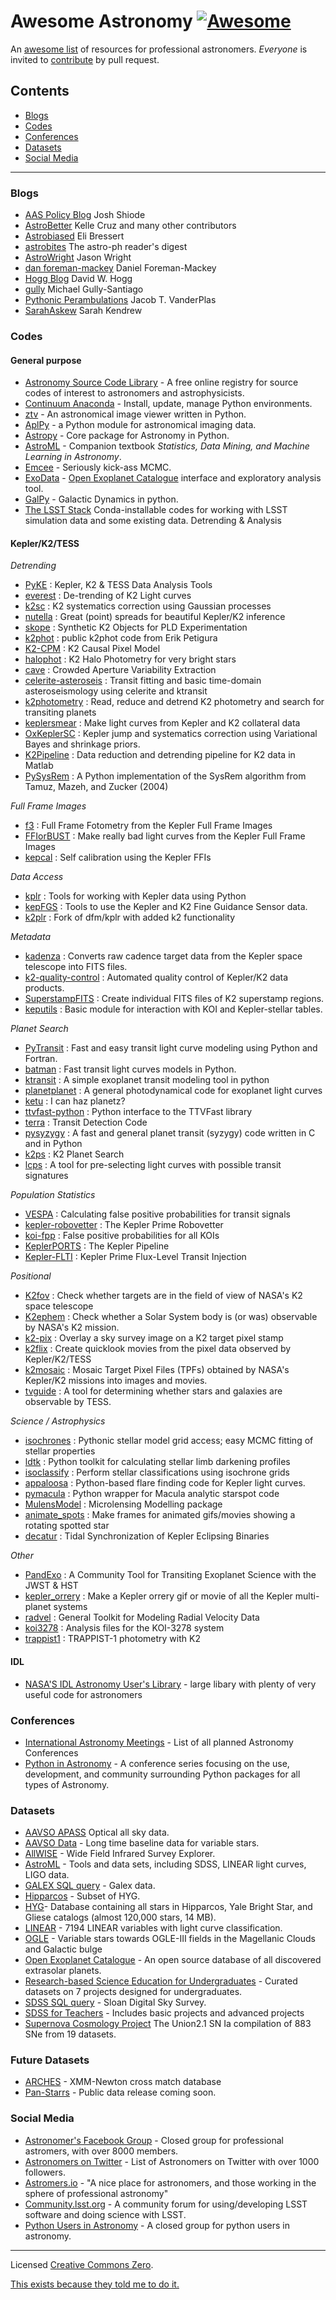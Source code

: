 # Awesome Astronomy [![Awesome](https://cdn.rawgit.com/sindresorhus/awesome/d7305f38d29fed78fa85652e3a63e154dd8e8829/media/badge.svg)](https://github.com/sindresorhus/awesome)

An [awesome list](https://github.com/sindresorhus/awesome) of resources for professional astronomers.  *Everyone* is invited to [contribute](CONTRIBUTING.md) by pull request.

## Contents

- [Blogs](#blogs)
- [Codes](#codes)
- [Conferences](#conferences)
- [Datasets](#datsets)
- [Social Media](#social-media)

***

### Blogs

- [AAS Policy Blog](http://aas.org/policy/policy-blog) Josh Shiode
- [AstroBetter](http://www.astrobetter.com/) Kelle Cruz and many other contributors
- [Astrobiased](http://www.astrobiased.com/) Eli Bressert
- [astrobites](https://astrobites.org/) The astro-ph reader's digest
- [AstroWright](http://sites.psu.edu/astrowright/) Jason Wright
- [dan foreman-mackey](http://dan.iel.fm/posts/) Daniel Foreman-Mackey
- [Hogg Blog](http://hoggresearch.blogspot.com/) David W. Hogg
- [gully](http://gully.github.io/blog/) Michael Gully-Santiago
- [Pythonic Perambulations](https://jakevdp.github.io/) Jacob T. VanderPlas
- [SarahAskew](http://sarahaskew.net/) Sarah Kendrew

### Codes

#### General purpose

- [Astronomy Source Code Library](http://ascl.net/) - A free online registry for source codes of interest to astronomers and astrophysicists.
- [Continuum Anaconda](https://www.continuum.io/why-anaconda) - Install, update, manage Python environments.
- [ztv](https://github.com/henryroe/ztv) - An astronomical image viewer written in Python.
- [AplPy](http://aplpy.github.io) - a Python module for astronomical imaging data.
- [Astropy](http://astropy.org) - Core package for Astronomy in Python.
- [AstroML](http://www.astroml.org) - Companion textbook *Statistics, Data Mining, and Machine Learning in Astronomy*.
- [Emcee](http://dan.iel.fm/emcee/current/) - Seriously kick-ass MCMC.
- [ExoData](https://github.com/ryanvarley/ExoData) - [Open Exoplanet Catalogue](https://github.com/OpenExoplanetCatalogue) interface and exploratory analysis tool.
- [GalPy](https://github.com/jobovy/galpy) - Galactic Dynamics in python.
- [The LSST Stack](https://confluence.lsstcorp.org/display/LSWUG/Using+the+LSST+Stack) Conda-installable codes for working with LSST simulation data and some existing data.
Detrending & Analysis

#### Kepler/K2/TESS

*Detrending*

- [PyKE](http://github.com/KeplerGO/PyKE) : Kepler, K2 & TESS Data Analysis Tools
- [everest](http://github.com/rodluger/everest) : De-trending of K2 Light curves
- [k2sc](http://github.com/OxES/k2sc) : K2 systematics correction using Gaussian processes
- [nutella](http://github.com/benmontet/nutella) : Great (point) spreads for beautiful Kepler/K2 inference
- [skope](http://github.com/nksaunders/skope) : Synthetic K2 Objects for PLD Experimentation
- [k2phot](http://github.com/petigura/k2phot) : public k2phot code from Erik Petigura
- [K2-CPM](http://github.com/jvc2688/K2-CPM) : K2 Causal Pixel Model
- [halophot](https://github.com/hvidy/halophot/) : K2 Halo Photometry for very bright stars
- [cave](http://github.com/nksaunders/cave) : Crowded Aperture Variability Extraction
- [celerite-asteroseis](http://github.com/skgrunblatt/celerite-asteroseis) : Transit fitting and basic time-domain asteroseismology using celerite and ktransit
- [k2photometry](http://github.com/vincentvaneylen/k2photometry) : Read, reduce and detrend K2 photometry and search for transiting planets
- [keplersmear](http://github.com/benjaminpope/keplersmear) : Make light curves from Kepler and K2 collateral data
- [OxKeplerSC](http://github.com/OxES/OxKeplerSC) : Kepler jump and systematics correction using Variational Bayes and shrinkage priors.
- [K2Pipeline](http://github.com/FGCUStellarResearch/K2Pipeline) : Data reduction and detrending pipeline for K2 data in Matlab
- [PySysRem](http://github.com/stephtdouglas/PySysRem) : A Python implementation of the SysRem algorithm from Tamuz, Mazeh, and Zucker (2004)

*Full Frame Images*

- [f3](http://github.com/benmontet/f3) : Full Frame Fotometry from the Kepler Full Frame Images
- [FFIorBUST](http://github.com/jradavenport/FFIorBUST) : Make really bad light curves from the Kepler Full Frame Images
- [kepcal](http://github.com/dfm/kepcal) : Self calibration using the Kepler FFIs

*Data Access*

- [kplr](http://github.com/dfm/kplr) : Tools for working with Kepler data using Python
- [kepFGS](http://github.com/christinahedges/kepFGS) : Tools to use the Kepler and K2 Fine Guidance Sensor data.
- [k2plr](http://github.com/rodluger/k2plr) : Fork of dfm/kplr with added k2 functionality


*Metadata*

- [kadenza](http://github.com/KeplerGO/kadenza) : Converts raw cadence target data from the Kepler space telescope into FITS files.
- [k2-quality-control](http://github.com/KeplerGO/k2-quality-control) : Automated quality control of Kepler/K2 data products.
- [SuperstampFITS](http://github.com/amcody/SuperstampFITS) : Create individual FITS files of K2 superstamp regions.
- [keputils](http://github.com/timothydmorton/keputils) : Basic module for interaction with KOI and Kepler-stellar tables.

*Planet Search*


- [PyTransit](http://github.com/hpparvi/PyTransit) : Fast and easy transit light curve modeling using Python and Fortran.
- [batman](http://github.com/lkreidberg/batman) : Fast transit light curves models in Python.
- [ktransit](http://github.com/mrtommyb/ktransit) : A simple exoplanet transit modeling tool in python
- [planetplanet](http://github.com/rodluger/planetplanet) : A general photodynamical code for exoplanet light curves
- [ketu](http://github.com/dfm/ketu) : I can haz planetz?
- [ttvfast-python](http://github.com/mindriot101/ttvfast-python) : Python interface to the TTVFast library
- [terra](http://github.com/petigura/terra) : Transit Detection Code
- [pysyzygy](http://github.com/rodluger/pysyzygy) : A fast and general planet transit (syzygy) code written in C and in Python
- [k2ps](http://github.com/hpparvi/k2ps) : K2 Planet Search
- [lcps](http://github.com/matiscke/lcps) : A tool for pre-selecting light curves with possible transit signatures


*Population Statistics*


- [VESPA](http://github.com/timothydmorton/VESPA) : Calculating false positive probabilities for transit signals
- [kepler-robovetter](http://github.com/nasa/kepler-robovetter) : The Kepler Prime Robovetter
- [koi-fpp](http://github.com/timothydmorton/koi-fpp) : False positive probabilities for all KOIs
- [KeplerPORTS](http://github.com/nasa/KeplerPORTS) : The Kepler Pipeline
- [Kepler-FLTI](http://github.com/nasa/Kepler-FLTI) : Kepler Prime Flux-Level Transit Injection


*Positional*


- [K2fov](http://github.com/KeplerGO/K2fov) : Check whether targets are in the field of view of NASA's K2 space telescope
- [K2ephem](http://github.com/KeplerGO/K2ephem) : Check whether a Solar System body is (or was) observable by NASA's K2 mission.
- [k2-pix](http://github.com/stephtdouglas/k2-pix) : Overlay a sky survey image on a K2 target pixel stamp
- [k2flix](http://github.com/barentsen/k2flix) : Create quicklook movies from the pixel data observed by Kepler/K2/TESS
- [k2mosaic](http://github.com/barentsen/k2mosaic) : Mosaic Target Pixel Files (TPFs) obtained by NASA's Kepler/K2 missions into images and movies.
- [tvguide](http://github.com/tessgi/tvguide) : A tool for determining whether stars and galaxies are observable by TESS.


*Science / Astrophysics*


- [isochrones](http://github.com/timothydmorton/isochrones) : Pythonic stellar model grid access; easy MCMC fitting of stellar properties
- [ldtk](http://github.com/hpparvi/ldtk) : Python toolkit for calculating stellar limb darkening profiles
- [isoclassify](http://github.com/danxhuber/isoclassify) : Perform stellar classifications using isochrone grids
- [appaloosa](http://github.com/jradavenport/appaloosa) : Python-based flare finding code for Kepler light curves.
- [pymacula](http://github.com/timothydmorton/pymacula) : Python wrapper for Macula analytic starspot code
- [MulensModel](http://github.com/rpoleski/MulensModel) : Microlensing Modelling package
- [animate_spots](http://github.com/stephtdouglas/animate_spots) : Make frames for animated gifs/movies showing a rotating spotted star
- [decatur](http://github.com/jadilia/decatur) : Tidal Synchronization of Kepler Eclipsing Binaries


*Other*

- [PandExo](http://github.com/natashabatalha/PandExo) : A Community Tool for Transiting Exoplanet Science with the JWST & HST
- [kepler_orrery](http://github.com/ethankruse/kepler_orrery) : Make a Kepler orrery gif or movie of all the Kepler multi-planet systems
- [radvel](http://github.com/California-Planet-Search/radvel) : General Toolkit for Modeling Radial Velocity Data
- [koi3278](http://github.com/ethankruse/koi3278) : Analysis files for the KOI-3278 system
- [trappist1](http://github.com/rodluger/trappist1) : TRAPPIST-1 photometry with K2



#### IDL

- [NASA'S IDL Astronomy User's Library](http://idlastro.gsfc.nasa.gov/) - large libary with plenty of very useful code for astronomers

### Conferences

- [International Astronomy Meetings](http://www.cadc-ccda.hia-iha.nrc-cnrc.gc.ca/en/meetings/) - List of all planned Astronomy Conferences
- [Python in Astronomy](http://openastronomy.org/pyastro/) - A conference series focusing on the use, development, and community surrounding Python packages for all types of Astronomy.

### Datasets

- [AAVSO APASS](http://www.aavso.org/apass) Optical all sky data.
- [AAVSO Data](https://www.aavso.org/data-download) - Long time baseline data for variable stars.
- [AllWISE](http://irsa.ipac.caltech.edu/Missions/wise.html) - Wide Field Infrared Survey Explorer.
- [AstroML](http://www.astroml.org/user_guide/datasets.html) - Tools and data sets, including SDSS, LINEAR light curves, LIGO data.
- [GALEX SQL query](http://galex.stsci.edu/casjobs/) - Galex data.
- [Hipparcos](http://heasarc.gsfc.nasa.gov/W3Browse/all/hipparcos.html) - Subset of HYG.
- [HYG](http://www.astronexus.com/hyg)- Database containing all stars in Hipparcos, Yale Bright Star, and Gliese catalogs (almost 120,000 stars, 14 MB).
- [LINEAR](http://www.astro.washington.edu/users/ivezic/linear/PaperIII/PLV.html) - 7194 LINEAR variables with light curve classification.
- [OGLE](http://ogledb.astrouw.edu.pl/~ogle/CVS/) - Variable stars towards OGLE-III fields in the Magellanic Clouds and Galactic bulge
- [Open Exoplanet Catalogue](https://github.com/OpenExoplanetCatalogue) - An open source database of all discovered extrasolar planets.
- [Research-based Science Education for Undergraduates](http://rbseu.uaa.alaska.edu/index.html) - Curated datasets on 7 projects designed for undergraduates.
- [SDSS SQL query](http://skyserver.sdss.org/dr12/en/proj/advanced/hr/sql.aspx) - Sloan Digital Sky Survey.
- [SDSS for Teachers](http://cas.sdss.org/dr5/en/proj/teachers/) - Includes basic projects and advanced projects
- [Supernova Cosmology Project](http://supernova.lbl.gov/union/) The Union2.1 SN Ia compilation of 883 SNe from 19 datasets.

### Future Datasets

- [ARCHES](http://www.arches-fp7.eu/index.php/tools-data/accessing-data) - XMM-Newton cross match database
- [Pan-Starrs](http://ipp.ifa.hawaii.edu/index.php) - Public data release coming soon.

### Social Media

- [Astronomer's Facebook Group](https://www.facebook.com/groups/123898011017097/) - Closed group for professional astromers, with over 8000 members.
- [Astronomers on Twitter](http://truesciphi.org/ast.html) - List of Astronomers on Twitter with over 1000 followers.
- [Astromers.io](http://astronomers.io/) - "A nice place for astronomers, and those working in the sphere of professional astronomy"
- [Community.lsst.org](https://community.lsst.org) - A community forum for using/developing LSST software and doing science with LSST.
- [Python Users in Astronomy](https://www.facebook.com/groups/astropython/) - A closed group for python users in astronomy.

****

Licensed [Creative Commons Zero](LICENSE).

[This exists because they told me to do it.](https://twitter.com/exoplaneteer/status/600452917779308544)
